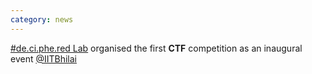 ```yaml
---
category: news
---
```


<!-- This was the **first** online meeting of the de.ci.phe.red LABS. Given the current scenario, we need to do something to keep busy xD. -->
 [#de.ci.phe.red Lab](http://de.ci.phe.red) organised the first **CTF** competition as an inaugural event [@IITBhilai](https://iitbhilai.ac.in)
<!-- <img src="/assets/images/news1.jpg" height="150px" > -->